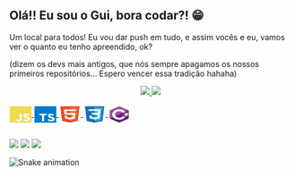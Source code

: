 ## Olá!! Eu sou o Gui, bora codar?! 😁

Um local para todos! 
Eu vou dar push em tudo, e assim vocês e eu, vamos ver o quanto eu tenho apreendido, ok?

(dizem os devs mais antigos, que nós sempre apagamos os nossos primeiros repositórios... Espero vencer essa tradição hahaha)

<div align="center">
  <a href="https://github.com/guilhermebencici">
  <img height="180em" src="https://github-readme-stats.vercel.app/api?username=guilhermebencici&show_icons=true&theme=dark&include_all_commits=true&count_private=true"/>
  <img height="180em" src="https://github-readme-stats.vercel.app/api/top-langs/?username=guilhermebencici&layout=compact&langs_count=7&theme=dark"/>
</div>
  
  <div style="display: inline_block"><br>
  <img align="center" alt="Gui-Js" height="30" width="40" src="https://raw.githubusercontent.com/devicons/devicon/master/icons/javascript/javascript-plain.svg">
  <img align="center" alt="Gui-Ts" height="30" width="40" src="https://raw.githubusercontent.com/devicons/devicon/master/icons/typescript/typescript-plain.svg">
  <img align="center" alt="Gui-HTML" height="30" width="40" src="https://raw.githubusercontent.com/devicons/devicon/master/icons/html5/html5-original.svg">
  <img align="center" alt="Gui-CSS" height="30" width="40" src="https://raw.githubusercontent.com/devicons/devicon/master/icons/css3/css3-original.svg">
  <img align="center" alt="Gui-Csharp" height="30" width="40" src="https://raw.githubusercontent.com/devicons/devicon/master/icons/csharp/csharp-original.svg">
</div>
  
  ##
  
  <div> 
    
  <a href="https://www.linkedin.com/in/guilherme-souza92/" target="_blank"><img src="https://img.shields.io/badge/-LinkedIn-%230077B5?style=for-the-badge&logo=linkedin&logoColor=white" target="_blank"></a> 
  <a href="https://instagram.com/guilhermebencici" target="_blank"><img src="https://img.shields.io/badge/-Instagram-%23E4405F?style=for-the-badge&logo=instagram&logoColor=white" target="_blank"></a>
 <a href="https://discord.gg/GuilhermeBencici" target="_blank"><img src="https://img.shields.io/badge/Discord-7289DA?style=for-the-badge&logo=discord&logoColor=white" target="_blank"></a> 
 
  ![Snake animation](https://github.com/guilhermebencici/guilhermebencici/blob/output/github-contribution-grid-snake.svg)
 
</div>
    
